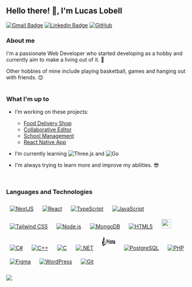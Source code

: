 ## Hello there! 👋, I'm Lucas Lobell  

[![Gmail Badge](https://img.shields.io/badge/lucaslobell2@gmail.com-c14438?style=flat-square&logo=Gmail&logoColor=white&link=mailto:lucaslobell2@gmail.com)](mailto:lucaslobell2@gmail.com)
[![Linkedin Badge](https://img.shields.io/badge/lucaslobell-blue?style=flat-square&logo=Linkedin&logoColor=white&link=https://www.linkedin.com/in/lucas-lobell/)](https://www.linkedin.com/in/lucas-lobell/)
[![GitHub](https://img.shields.io/badge/LucasLobell-181717?style=flat-square&logo=github&logoColor=white&link=https://github.com/LucasLobell)](https://github.com/LucasLobell)

### About me   
I'm a passionate Web Developer who started developing as a hobby and currently aim to make a living out of it. 🎯


Other hobbies of mine include playing basketball, games and hanging out with friends. 😊    
<br/>  

### What I'm up to
- I’m working on these projects:
   - [Food Delivery Shop](https://github.com/LucasLobell/FoodDelivery)
   - [Collaborative Editor](https://github.com/LucasLobell/doc_edit)
   - [School Management](https://github.com/LucasLobell/SchlManagement)
   - [React Native App](https://github.com/LucasLobell/react_native_aora)

- I’m currently learning <img src="https://cdn.jsdelivr.net/gh/devicons/devicon@latest/icons/threejs/threejs-original.svg" alt="Three.js" width=20 /> and <img src="https://cdn.jsdelivr.net/gh/devicons/devicon@latest/icons/go/go-original-wordmark.svg" alt="Go" width=20 />  

- I'm always trying to learn more and improve my abilities. 😎 
<br/>   

### Languages and Technologies
<div align="left">  
<a href="https://nextjs.org/" target="_blank"><img style="margin: 10px" src="https://vercel.com/mktng/_next/static/media/logo-nextjs-logo-dark.fa9d7fb9.svg" alt="NextJS" width="25" height="25" /></a>  
<a href="https://reactjs.org/" target="_blank"><img style="margin: 10px" src="https://upload.wikimedia.org/wikipedia/commons/a/a7/React-icon.svg" alt="React" width="25" height="25" /></a>  
<a href="https://www.typescriptlang.org/" target="_blank"><img style="margin: 10px" src="https://upload.wikimedia.org/wikipedia/commons/4/4c/Typescript_logo_2020.svg" alt="TypeScript" width="25" height="25" /></a>  
<a href="https://www.javascript.com/" target="_blank"><img style="margin: 10px" src="https://upload.wikimedia.org/wikipedia/commons/6/6a/JavaScript-logo.png" alt="JavaScript" width="25" height="25" /></a>  
<a href="https://www.tailwindcss.com/" target="_blank"><img style="margin: 10px" src="https://upload.wikimedia.org/wikipedia/commons/d/d5/Tailwind_CSS_Logo.svg" alt="Tailwind CSS" width="25" height="25" /></a>  
<a href="https://nodejs.org/" target="_blank"><img style="margin: 10px" src="https://upload.wikimedia.org/wikipedia/commons/d/d9/Node.js_logo.svg" alt="Node.js" width="25" height="25" /></a>  
<a href="https://www.mongodb.com/" target="_blank"><img style="margin: 10px" src="https://upload.wikimedia.org/wikipedia/commons/9/93/MongoDB_Logo.svg" alt="MongoDB" width="35" height="25" /></a>  
<a href="https://en.wikipedia.org/wiki/HTML5" target="_blank"><img style="margin: 10px" src="https://upload.wikimedia.org/wikipedia/commons/6/61/HTML5_logo_and_wordmark.svg" alt="HTML5" width="25" height="25" /></a>  
<a href="https://www.w3schools.com/css/" target="_blank"><img style="margin: 10px" src="https://upload.wikimedia.org/wikipedia/commons/d/d5/CSS3_logo_and_wordmark.svg" width="25" height="25" /></a>  
<a href="https://docs.microsoft.com/en-us/dotnet/csharp/" target="_blank"><img style="margin: 10px" src="https://upload.wikimedia.org/wikipedia/commons/b/bd/Logo_C_sharp.svg" alt="C#" width="25" height="25" /></a>  
<a href="https://www.cplusplus.com/" target="_blank"><img style="margin: 10px" src="https://upload.wikimedia.org/wikipedia/commons/1/18/ISO_C%2B%2B_Logo.svg" alt="C++" width="25" height="25" /></a>  
<a href="https://www.cprogramming.com/" target="_blank"><img style="margin: 10px" src="https://upload.wikimedia.org/wikipedia/commons/1/19/C_Logo.png" alt="C" width="25" height="25" /></a>  
<a href="https://dotnet.microsoft.com/download/dotnet-framework" target="_blank"><img style="margin: 10px" src="https://upload.wikimedia.org/wikipedia/commons/0/0e/Microsoft_.NET_logo.png" alt=".NET" width="25" height="25" /></a>  
<a href="https://www.prisma.io/" target="_blank"><img style="margin: 10px" src="https://raw.githubusercontent.com/prisma/presskit/1c8937b2aefd6417515bcee30272a960df20a8d8/Assets/Prisma-DarkLogo.svg" alt="Prisma" width="35" height="25" /></a>  
<a href="https://www.postgresql.org/" target="_blank"><img style="margin: 10px" src="https://upload.wikimedia.org/wikipedia/commons/2/29/Postgresql_elephant.svg" alt="PostgreSQL" width="25" height="25" /></a>  
<a href="https://www.php.net/" target="_blank"><img style="margin: 10px" src="https://upload.wikimedia.org/wikipedia/commons/2/27/PHP-logo.svg" alt="PHP" width="30" height="25" /></a>  
<a href="https://www.figma.com/" target="_blank"><img style="margin: 10px" src="https://upload.wikimedia.org/wikipedia/commons/3/33/Figma-logo.svg" alt="Figma" width="25" height="25" /></a>  
<a href="https://wordpress.com/" target="_blank"><img style="margin: 10px" src="https://upload.wikimedia.org/wikipedia/commons/9/98/WordPress_blue_logo.svg" alt="WordPress" width="25" height="25" /></a>  
<a href="https://github.com/" target="_blank"><img style="margin: 10px" src="https://upload.wikimedia.org/wikipedia/commons/3/3f/Git_icon.svg" alt="Git" width="25" height="25" /></a>  
</div>  

<br/>  

<img src="https://github-readme-stats.vercel.app/api/top-langs/?username=LucasLobell&hide_border=true&layout=compact" align="left" />

<br/>  
